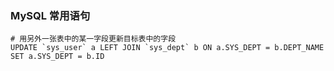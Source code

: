 ### MySQL 常用语句

```mysql
# 用另外一张表中的某一字段更新目标表中的字段
UPDATE `sys_user` a LEFT JOIN `sys_dept` b ON a.SYS_DEPT = b.DEPT_NAME SET a.SYS_DEPT = b.ID
```

